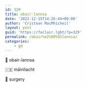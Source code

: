 ```yaml
---
id: 329
title: obair-lannsa
date: '2022-12-15T14:26:44+00:00'
author: 'Crìstean MacMhìcheil'
layout: post
guid: 'https://faclair.lgbt/?p=329'
permalink: /obair%e2%80%91lannsa/
categories:
    - gd
---
```


&#x1f3f4;&#xe0067;&#xe0062;&#xe0073;&#xe0063;&#xe0074;&#xe007f; obair-lannsa

&#x1f1ee;&#x1f1ea; máinliacht

&#x1f3f4;&#xe0067;&#xe0062;&#xe0065;&#xe006e;&#xe0067;&#xe007f; surgery